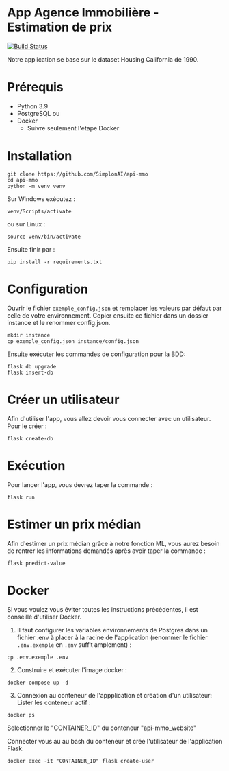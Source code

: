 # App Agence Immobilière - Estimation de prix
[![Build Status](https://travis-ci.com/SimplonAI/api-mmo.svg?token=54ssNXAp4tdWQ5mk1zsT&branch=main)](https://travis-ci.com/SimplonAI/api-mmo)

Notre application se base sur le dataset Housing California de 1990.

# Prérequis
* Python 3.9
* PostgreSQL
ou
* Docker
    * Suivre seulement l'étape Docker

# Installation
```console
git clone https://github.com/SimplonAI/api-mmo
cd api-mmo
python -m venv venv
```
Sur Windows exécutez :
```console
venv/Scripts/activate
```
ou sur Linux :
```console
source venv/bin/activate
```
Ensuite finir par :
```console
pip install -r requirements.txt
```

# Configuration
Ouvrir le fichier `exemple_config.json` et remplacer les valeurs par défaut par celle de votre environnement. Copier ensuite ce fichier dans un dossier instance et le renommer config.json.
```console
mkdir instance
cp exemple_config.json instance/config.json
```
Ensuite exécuter les commandes de configuration pour la BDD:
```console
flask db upgrade
flask insert-db
```

# Créer un utilisateur
Afin d'utiliser l'app, vous allez devoir vous connecter avec un utilisateur. Pour le créer :
```console
flask create-db
```

# Exécution
Pour lancer l'app, vous devrez taper la commande :
```console
flask run
```

# Estimer un prix médian
Afin d'estimer un prix médian grâce à notre fonction ML, vous aurez besoin de rentrer les informations demandés après avoir taper la commande :
```console
flask predict-value
```

# Docker
Si vous voulez vous éviter toutes les instructions précédentes, il est conseillé d'utiliser Docker.
1. Il faut configurer les variables environnements de Postgres dans un fichier .env à placer à la racine de l'application (renommer le fichier `.env.exemple` en `.env` suffit amplement) :
```console
cp .env.exemple .env
```
2. Construire et exécuter l'image docker :
```console
docker-compose up -d
```
3. Connexion au conteneur de l'appplication et création d'un utilisateur:
Lister les conteneur actif :
```console
docker ps
```
Selectionner le "CONTAINER_ID" du conteneur "api-mmo_website"

Connecter vous au au bash du conteneur et crée l'utilisateur de l'application Flask:

```console
docker exec -it "CONTAINER_ID" flask create-user
```
